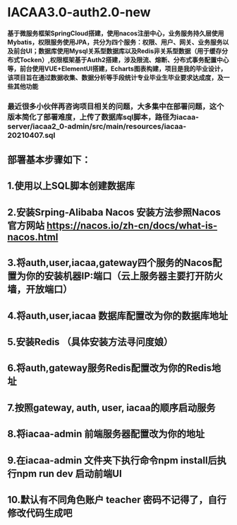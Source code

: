 # IACAA3.0-auth2.0-new
#### 基于微服务框架SpringCloud搭建，使用nacos注册中心，业务服务持久层使用Mybatis，权限服务使用JPA，共分为四个服务：权限、用户、网关、业务服务以及前台UI；数据库使用Mysql关系型数据库以及Redis非关系型数据（用于缓存分布式Tocken）,权限框架基于Auth2搭建，涉及限流、熔断、分布式事务配置中心等，前台使用VUE+ElementUI搭建，Echarts图表构建，项目是我的毕业设计，该项目旨在通过数据收集、数据分析等手段统计专业毕业生毕业要求达成度，及一些其他功能

### 最近很多小伙伴再咨询项目相关的问题，大多集中在部署问题，这个版本简化了部署难度，上传了数据库sql脚本，路径为iacaa-server/iacaa2_0-admin/src/main/resources/iacaa-20210407.sql

## 部署基本步骤如下：
## 1.使用以上SQL脚本创建数据库
## 2.安装Srping-Alibaba Nacos 安装方法参照Nacos官方网站 https://nacos.io/zh-cn/docs/what-is-nacos.html
## 3.将auth,user,iacaa,gateway四个服务的Nacos配置为你的安装机器IP:端口（云上服务器主要打开防火墙，开放端口）
## 4.将auth,user,iacaa 数据库配置改为你的数据库地址
## 5.安装Redis （具体安装方法寻问度娘）
## 6.将auth,gateway服务Redis配置改为你的Redis地址
## 7.按照gateway, auth, user, iacaa的顺序启动服务
## 8.将iacaa-admin 前端服务器配置改为你的地址
## 9.在iacaa-admin 文件夹下执行命令npm install后执行npm run dev 启动前端UI
## 10.默认有不同角色账户 teacher 密码不记得了，自行修改代码生成吧
